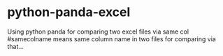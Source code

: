 # python-panda-excel
Using python panda for comparing two excel files via same col
#samecolname means same column name in two files for comparing via that...


